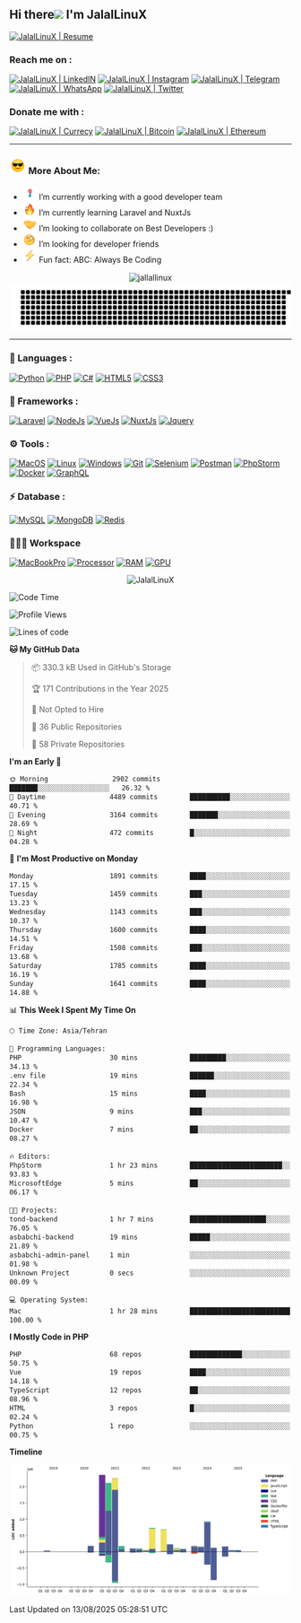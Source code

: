 ## Hi there<img src="https://media.giphy.com/media/hvRJCLFzcasrR4ia7z/giphy.gif" width="25px"> I'm JalalLinuX

[![JalalLinuX | Resume](https://img.shields.io/badge/Resume-86263c?style=for-the-badge)](https://flowcv.com/resume/ktdclmbp79)

### Reach me on :

[![JalalLinuX | LinkedIN](https://img.shields.io/badge/LinkedIn-0077B5?style=for-the-badge&logo=linkedin&logoColor=white)](https://www.linkedin.com/in/jalallinux)
[![JalalLinuX | Instagram](https://img.shields.io/badge/Instagram-E4405F?style=for-the-badge&logo=instagram&logoColor=white)](https://www.instagram.com/jalallinux_)
[![JalalLinuX | Telegram](https://img.shields.io/badge/Telegram-2CA5E0?style=for-the-badge&logo=telegram&logoColor=white)](https://t.me/jalallinux)
[![JalalLinuX | WhatsApp](https://img.shields.io/badge/WhatsApp-25D366?style=for-the-badge&logo=whatsapp&logoColor=white)](https://wa.me/+989177876563)
[![JalalLinuX | Twitter](https://img.shields.io/badge/Twitter-1DA1F2?style=for-the-badge&logo=twitter&logoColor=white)](https://twitter.com/jalallinux)

### Donate me with :

[![JalalLinuX | Currecy](https://img.shields.io/badge/Currecy-000000?style=for-the-badge&logo=paypal&logoColor=white)](https://reymit.ir/jalallinux)
[![JalalLinuX | Bitcoin](https://img.shields.io/badge/Bitcoin-000000?style=for-the-badge&logo=bitcoin&logoColor=white)](https://camo.githubusercontent.com/3c0b59d28e046937e9523bbae05a7af975aa78c12ec981820e6bbd83858a26d2/68747470733a2f2f7777772e626974636f696e7172636f64656d616b65722e636f6d2f6170692f3f7374796c653d626974636f696e26616464726573733d62633171307976336d386b6d677033717130646e6a3436636871633530743363676d793630357a727372)
[![JalalLinuX | Ethereum](https://img.shields.io/badge/Ethereum-000000?style=for-the-badge&logo=ethereum&logoColor=white)](https://camo.githubusercontent.com/0cd8d8fcbaa796b426f1e56b8905d181691ffd80763b8565acc69e70b3d7d0ae/68747470733a2f2f7777772e626974636f696e7172636f64656d616b65722e636f6d2f6170692f3f7374796c653d657468657265756d26616464726573733d307839373237466544304443393363354130653931356264383644613146306544304131433332463943)

---

### <img src="assets/images/emoji/smiling-face-with-sunglasses-1.gif" width="30px"> More About Me:

- <img src="assets/images/emoji/Dart_WIN-1.gif" width="25px"> I’m currently working with a good developer team
- <img src="assets/images/emoji/fire-1.gif" width="25px"> I’m currently learning Laravel and NuxtJs
- <img src="assets/images/emoji/Handshake.gif" width="25px"> I’m looking to collaborate on Best Developers :)
- <img src="assets/images/emoji/face-with-monocle.gif" width="25px"> I’m looking for developer friends
- <img src="assets/images/emoji/High-Voltage.gif" width="25px"> Fun fact: ABC: Always Be Coding

<p align="center">
<img align="center" src="http://github-profile-summary-cards.vercel.app/api/cards/profile-details?username=jalallinux&theme=github_dark" alt="jallallinux" />
<img align="center" src="https://raw.githubusercontent.com/jalallinux/jalallinux/master/gitartwork.svg" alt="JalalLinuX" />
</p>

---

### 🔨 Languages :

[![Python](https://img.shields.io/badge/Javascript%20ES-FCC624?style=for-the-badge&logo=javascript&logoColor=black)](https://www.javascript.com/)
[![PHP](https://img.shields.io/badge/PHP-777BB4?style=for-the-badge&logo=php&logoColor=white)](https://www.php.net/)
[![C#](https://img.shields.io/badge/CSharp-ac3caa?style=for-the-badge&logo=c-sharp&logoColor=white)](#)
[![HTML5](https://img.shields.io/badge/HTML5-E34F26?style=for-the-badge&logo=html5&logoColor=white)](https://html.com/html5/)
[![CSS3](https://img.shields.io/badge/CSS3-1572B6?style=for-the-badge&logo=css3&logoColor=white)](https://css-tricks.com/)

### 🚀 Frameworks :

[![Laravel](https://img.shields.io/badge/Laravel-FF2D20?style=for-the-badge&logo=laravel&logoColor=white)](https://laravel.com/)
[![NodeJs](https://img.shields.io/badge/NodeJs-4EA94B?style=for-the-badge&logo=node-dot-js&logoColor=white)](https://nodejs.org/)
[![VueJs](https://img.shields.io/badge/Vue.js-35495E?style=for-the-badge&logo=vue-dot-js&logoColor=4FC08D)](https://vuejs.org/)
[![NuxtJs](https://img.shields.io/badge/Nuxt.js-35495E?style=for-the-badge&logo=nuxt-dot-js&logoColor=4FC08D)](https://nuxtjs.org/)
[![Jquery](https://img.shields.io/badge/Vuetify-0769AD?style=for-the-badge&logo=vuetify&logoColor=white)](https://vuetifyjs.com/)

### ⚙️ Tools :

[![MacOS](https://img.shields.io/badge/macos-%23000000.svg?&style=for-the-badge&logo=Apple&logoColor=white)](https://www.apple.com/macos/)
[![Linux](https://img.shields.io/badge/Linux-FCC624?style=for-the-badge&logo=linux&logoColor=black)](https://www.linux.org/)
[![Windows](https://img.shields.io/badge/windows-3973b6?&style=for-the-badge&logo=Windows&logoColor=white)](https://www.microsoft.com/en-us/windows)
[![Git](https://img.shields.io/badge/Git-F05032?style=for-the-badge&logo=git&logoColor=white)](https://git-scm.com/)
[![Selenium](https://img.shields.io/badge/Selenium-43B02A?style=for-the-badge&logo=Selenium&logoColor=white)](https://www.selenium.dev/)
[![Postman](https://img.shields.io/badge/Postman-FF6C37?style=for-the-badge&logo=Postman&logoColor=white)](https://www.postman.com/)
[![PhpStorm](https://img.shields.io/badge/phpstorm-143?style=for-the-badge&logo=phpstorm&logoColor=black&color=darkorchid)](https://www.jetbrains.com/phpstorm/)
[![Docker](https://img.shields.io/badge/Docker-2CA5E0?style=for-the-badge&logo=docker&logoColor=white&#41)](https://www.docker.com/)
[![GraphQL](https://img.shields.io/badge/GraphQl-E10098?style=for-the-badge&logo=graphql&logoColor=white)](https://graphql.org/)

### ⚡ Database :

[![MySQL](https://img.shields.io/badge/MySQL-024F62?style=for-the-badge&logo=mysql&logoColor=white)](https://www.mysql.com/)
[![MongoDB](https://img.shields.io/badge/MongoDB-4EA94B?style=for-the-badge&logo=mongodb&logoColor=white)](https://www.mongodb.com/)
[![Redis](https://img.shields.io/badge/redis-CC0000.svg?&style=for-the-badge&logo=redis&logoColor=white)](https://redis.io/)

### 👨🏻‍💻 Workspace

[![MacBookPro](https://img.shields.io/badge/Apple-MacBook_Pro_2017-999999?style=for-the-badge&logo=apple&logoColor=white)](#)
[![Processor](https://img.shields.io/badge/Intel-Core_i7_7th-0071C5?style=for-the-badge&logo=intel&logoColor=white)](#)
[![RAM](https://img.shields.io/badge/RAM-16GB-%230071C5.svg?&style=for-the-badge&logoColor=white)](#)
[![GPU](https://img.shields.io/badge/AMD-Radeon_PRO_560_4GB-ED1C24?style=for-the-badge&logo=amd&logoColor=white)](#)

<p align="center">
<img src="https://github-readme-stats.vercel.app/api?username=jalallinux&show_icons=true&theme=default" alt="JalalLinuX" />
</p>

<!--START_SECTION:waka-->
![Code Time](http://img.shields.io/badge/Code%20Time-81%20hrs%2051%20mins-blue)

![Profile Views](http://img.shields.io/badge/Profile%20Views-0-blue)

![Lines of code](https://img.shields.io/badge/From%20Hello%20World%20I%27ve%20Written-10.8%20million%20lines%20of%20code-blue)

**🐱 My GitHub Data** 

> 📦 330.3 kB Used in GitHub's Storage 
 > 
> 🏆 171 Contributions in the Year 2025
 > 
> 🚫 Not Opted to Hire
 > 
> 📜 36 Public Repositories 
 > 
> 🔑 58 Private Repositories 
 > 
**I'm an Early 🐤** 

```text
🌞 Morning                2902 commits        ███████░░░░░░░░░░░░░░░░░░   26.32 % 
🌆 Daytime                4489 commits        ██████████░░░░░░░░░░░░░░░   40.71 % 
🌃 Evening                3164 commits        ███████░░░░░░░░░░░░░░░░░░   28.69 % 
🌙 Night                  472 commits         █░░░░░░░░░░░░░░░░░░░░░░░░   04.28 % 
```
📅 **I'm Most Productive on Monday** 

```text
Monday                   1891 commits        ████░░░░░░░░░░░░░░░░░░░░░   17.15 % 
Tuesday                  1459 commits        ███░░░░░░░░░░░░░░░░░░░░░░   13.23 % 
Wednesday                1143 commits        ███░░░░░░░░░░░░░░░░░░░░░░   10.37 % 
Thursday                 1600 commits        ████░░░░░░░░░░░░░░░░░░░░░   14.51 % 
Friday                   1508 commits        ███░░░░░░░░░░░░░░░░░░░░░░   13.68 % 
Saturday                 1785 commits        ████░░░░░░░░░░░░░░░░░░░░░   16.19 % 
Sunday                   1641 commits        ████░░░░░░░░░░░░░░░░░░░░░   14.88 % 
```


📊 **This Week I Spent My Time On** 

```text
🕑︎ Time Zone: Asia/Tehran

💬 Programming Languages: 
PHP                      30 mins             █████████░░░░░░░░░░░░░░░░   34.13 % 
.env file                19 mins             ██████░░░░░░░░░░░░░░░░░░░   22.34 % 
Bash                     15 mins             ████░░░░░░░░░░░░░░░░░░░░░   16.98 % 
JSON                     9 mins              ███░░░░░░░░░░░░░░░░░░░░░░   10.47 % 
Docker                   7 mins              ██░░░░░░░░░░░░░░░░░░░░░░░   08.27 % 

🔥 Editors: 
PhpStorm                 1 hr 23 mins        ███████████████████████░░   93.83 % 
MicrosoftEdge            5 mins              ██░░░░░░░░░░░░░░░░░░░░░░░   06.17 % 

🐱‍💻 Projects: 
tond-backend             1 hr 7 mins         ███████████████████░░░░░░   76.05 % 
asbabchi-backend         19 mins             █████░░░░░░░░░░░░░░░░░░░░   21.89 % 
asbabchi-admin-panel     1 min               ░░░░░░░░░░░░░░░░░░░░░░░░░   01.98 % 
Unknown Project          0 secs              ░░░░░░░░░░░░░░░░░░░░░░░░░   00.09 % 

💻 Operating System: 
Mac                      1 hr 28 mins        █████████████████████████   100.00 % 
```

**I Mostly Code in PHP** 

```text
PHP                      68 repos            █████████████░░░░░░░░░░░░   50.75 % 
Vue                      19 repos            ████░░░░░░░░░░░░░░░░░░░░░   14.18 % 
TypeScript               12 repos            ██░░░░░░░░░░░░░░░░░░░░░░░   08.96 % 
HTML                     3 repos             █░░░░░░░░░░░░░░░░░░░░░░░░   02.24 % 
Python                   1 repo              ░░░░░░░░░░░░░░░░░░░░░░░░░   00.75 % 
```



**Timeline**

![Lines of Code chart](https://raw.githubusercontent.com/jalallinux/jalallinux/master/assets/bar_graph.png)


 Last Updated on 13/08/2025 05:28:51 UTC
<!--END_SECTION:waka-->
